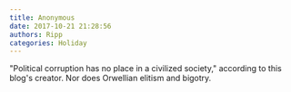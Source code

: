 ```yaml
---
title: Anonymous
date: 2017-10-21 21:28:56
authors: Ripp
categories: Holiday
---
```


 "Political corruption has no place in a civilized society," according to this blog's creator.  Nor does Orwellian elitism and bigotry.